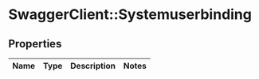 # SwaggerClient::Systemuserbinding

## Properties
Name | Type | Description | Notes
------------ | ------------- | ------------- | -------------


